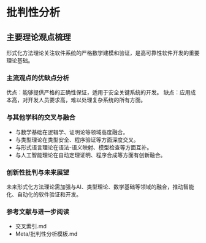 # 批判性分析

## 主要理论观点梳理

形式化方法理论关注软件系统的严格数学建模和验证，是高可靠性软件开发的重要理论基础。

### 主流观点的优缺点分析

优点：能够提供严格的正确性保证，适用于安全关键系统的开发。
缺点：应用成本高，对开发人员要求高，难以处理复杂系统的所有方面。

### 与其他学科的交叉与融合

- 与数学基础在逻辑学、证明论等领域高度融合。
- 与类型理论在类型安全、程序验证等方面深度交叉。
- 与形式语言理论在语法-语义映射、模型检查等方面互补。
- 与人工智能理论在自动定理证明、程序合成等方面有创新融合。

### 创新性批判与未来展望

未来形式化方法理论需加强与AI、类型理论、数学基础等领域的融合，推动智能化、自动化的软件验证和开发。

### 参考文献与进一步阅读

- 交叉索引.md
- Meta/批判性分析模板.md
